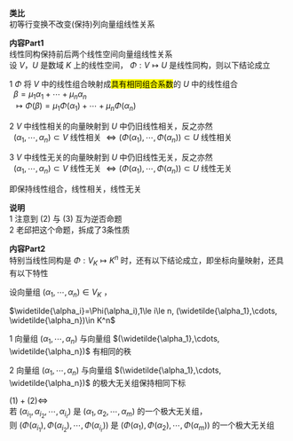 **类比**  
初等行变换不改变(保持)列向量组线性关系  
  
**内容Part1**  
线性同构保持前后两个线性空间向量组线性关系  
设 $V，U$ 是数域 $K$ 上的线性空间， $\Phi:V\longmapsto U$ 是线性同构，则以下结论成立  
  
1  $\Phi$ 将 $V$ 中的线性组合映射成<mark>具有相同组合系数</mark>的 $U$ 中的线性组合  
$\enspace\beta=\mu_1\alpha_1+\cdots+\mu_n\alpha_n$  
$\enspace\longmapsto\Phi(\beta)=\mu_1\Phi(\alpha_1)+\cdots+\mu_n\Phi(\alpha_n)$  
  
2  $V$ 中线性相关的向量映射到 $U$ 中仍旧线性相关，反之亦然  
$\enspace(\alpha_1,\cdots,\alpha_n)\subset V$ 线性相关 $\Leftrightarrow(\Phi(\alpha_1),\cdots,\Phi(\alpha_n))\subset U$ 线性相关  
  
3  $V$ 中线性无关的向量映射到 $U$ 中仍旧线性无关，反之亦然  
$\enspace(\alpha_1,\cdots,\alpha_n)\subset V$ 线性无关 $\Leftrightarrow(\Phi(\alpha_1),\cdots,\Phi(\alpha_n))\subset U$ 线性无关  
  
即保持线性组合，线性相关，线性无关  
  
**说明**  
1 注意到 $(2)$ 与 $(3)$ 互为逆否命题  
2 老邱把这个命题，拆成了3条性质  
  
**内容Part2**  
特别当线性同构是 $\Phi:V_K\longmapsto K^n$ 时，还有以下结论成立，即坐标向量映射，还具有以下特性  
  
设向量组 $(\alpha_1,\cdots,\alpha_n)\in V_K$ ，  
  
$\widetilde{\alpha_i}=\Phi(\alpha_i),1\le i\le n,  
(\widetilde{\alpha_1},\cdots,  
\widetilde{\alpha_n})\in K^n$  
  
1 向量组 $(\alpha_1,\cdots,\alpha_n)$ 与向量组 $(\widetilde{\alpha_1},\cdots,  
\widetilde{\alpha_n})$ 有相同的秩  
  
2 向量组 $(\alpha_1,\cdots,\alpha_n)$ 与向量组 $(\widetilde{\alpha_1},\cdots,  
\widetilde{\alpha_n})$ 的极大无关组保持相同下标  
  
$(1)+(2)\Leftrightarrow$  
若 $(\alpha_{i_1},\alpha_{i_2},\cdots,\alpha_{i_r})$ 是 $(\alpha_1,\alpha_2,\cdots,\alpha_m)$ 的一个极大无关组，  
则 $(\Phi(\alpha_{i_1}),\Phi(\alpha_{i_2}),\cdots,\Phi(\alpha_{i_r}))$ 是 $(\Phi(\alpha_1),\Phi(\alpha_2),\cdots,\Phi(\alpha_m))$ 的一个极大无关组  

